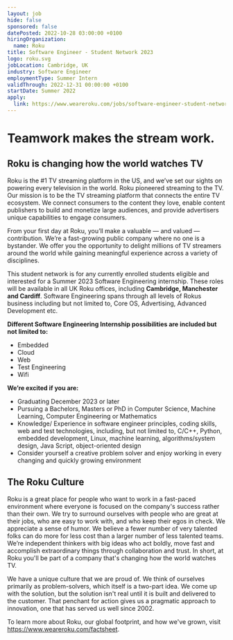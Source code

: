 ```yaml
---
layout: job
hide: false
sponsored: false
datePosted: 2022-10-28 03:00:00 +0100
hiringOrganization:
  name: Roku
title: Software Engineer - Student Network 2023
logo: roku.svg
jobLocation: Cambridge, UK
industry: Software Engineer
employmentType: Summer Intern
validThrough: 2022-12-31 00:00:00 +0100
startDate: Summer 2022
apply:
  link: https://www.weareroku.com/jobs/software-engineer-student-network-2023-cambridge-england-united-kingdom
---
```


# Teamwork makes the stream work.

## Roku is changing how the world watches TV
Roku is the #1 TV streaming platform in the US, and we’ve set our sights on powering every television in the world. Roku pioneered streaming to the TV. Our mission is to be the TV streaming platform that connects the entire TV ecosystem. We connect consumers to the content they love, enable content publishers to build and monetize large audiences, and provide advertisers unique capabilities to engage consumers.

From your first day at Roku, you’ll make a valuable — and valued — contribution. We’re a fast-growing public company where no one is a bystander. We offer you the opportunity to delight millions of TV streamers around the world while gaining meaningful experience across a variety of disciplines.

 

This student network is for any currently enrolled students eligible and interested for a Summer 2023 Software Engineering internship. These roles will be available in all UK Roku offices, including **Cambridge, Manchester and Cardiff**. Software Engineering spans through all levels of Rokus business including but not limited to, Core OS, Advertising, Advanced Development etc. 

**Different Software Engineering Internship possibilities are included but not limited to:**
- Embedded
- Cloud
- Web
- Test Engineering
- Wifi 

**We’re excited if you are:**
- Graduating December 2023 or later
- Pursuing a Bachelors, Masters or PhD in Computer Science, Machine Learning, Computer Engineering or Mathematics
- Knowledge/ Experience in software engineer principles, coding skills, web and test technologies, including, but not limited to, C/C++, Python, embedded development, Linux, machine learning, algorithms/system design, Java Script, object-oriented design
- Consider yourself a creative problem solver and enjoy working in every changing and quickly growing environment
 
## The Roku Culture
Roku is a great place for people who want to work in a fast-paced environment where everyone is focused on the company's success rather than their own. We try to surround ourselves with people who are great at their jobs, who are easy to work with, and who keep their egos in check. We appreciate a sense of humor. We believe a fewer number of very talented folks can do more for less cost than a larger number of less talented teams. We’re independent thinkers with big ideas who act boldly, move fast and accomplish extraordinary things through collaboration and trust. In short, at Roku you'll be part of a company that's changing how the world watches TV. 

We have a unique culture that we are proud of. We think of ourselves primarily as problem-solvers, which itself is a two-part idea. We come up with the solution, but the solution isn't real until it is built and delivered to the customer. That penchant for action gives us a pragmatic approach to innovation, one that has served us well since 2002. 

To learn more about Roku, our global footprint, and how we've grown, visit https://www.weareroku.com/factsheet.
